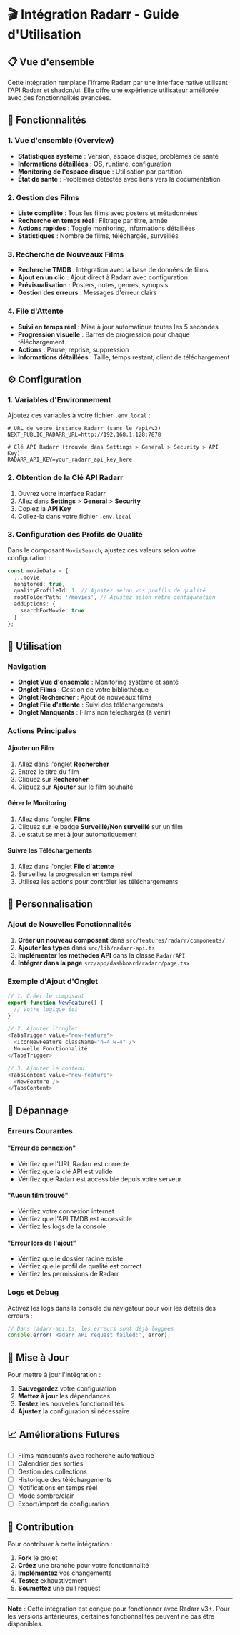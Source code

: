 # 🎬 Intégration Radarr - Guide d'Utilisation

## 📋 Vue d'ensemble

Cette intégration remplace l'iframe Radarr par une interface native utilisant l'API Radarr et shadcn/ui. Elle offre une expérience utilisateur améliorée avec des fonctionnalités avancées.

## 🚀 Fonctionnalités

### 1. **Vue d'ensemble (Overview)**
- **Statistiques système** : Version, espace disque, problèmes de santé
- **Informations détaillées** : OS, runtime, configuration
- **Monitoring de l'espace disque** : Utilisation par partition
- **État de santé** : Problèmes détectés avec liens vers la documentation

### 2. **Gestion des Films**
- **Liste complète** : Tous les films avec posters et métadonnées
- **Recherche en temps réel** : Filtrage par titre, année
- **Actions rapides** : Toggle monitoring, informations détaillées
- **Statistiques** : Nombre de films, téléchargés, surveillés

### 3. **Recherche de Nouveaux Films**
- **Recherche TMDB** : Intégration avec la base de données de films
- **Ajout en un clic** : Ajout direct à Radarr avec configuration
- **Prévisualisation** : Posters, notes, genres, synopsis
- **Gestion des erreurs** : Messages d'erreur clairs

### 4. **File d'Attente**
- **Suivi en temps réel** : Mise à jour automatique toutes les 5 secondes
- **Progression visuelle** : Barres de progression pour chaque téléchargement
- **Actions** : Pause, reprise, suppression
- **Informations détaillées** : Taille, temps restant, client de téléchargement

## ⚙️ Configuration

### 1. **Variables d'Environnement**

Ajoutez ces variables à votre fichier `.env.local` :

```env
# URL de votre instance Radarr (sans le /api/v3)
NEXT_PUBLIC_RADARR_URL=http://192.168.1.128:7878

# Clé API Radarr (trouvée dans Settings > General > Security > API Key)
RADARR_API_KEY=your_radarr_api_key_here
```

### 2. **Obtention de la Clé API Radarr**

1. Ouvrez votre interface Radarr
2. Allez dans **Settings** > **General** > **Security**
3. Copiez la **API Key**
4. Collez-la dans votre fichier `.env.local`

### 3. **Configuration des Profils de Qualité**

Dans le composant `MovieSearch`, ajustez ces valeurs selon votre configuration :

```typescript
const movieData = {
  ...movie,
  monitored: true,
  qualityProfileId: 1, // Ajustez selon vos profils de qualité
  rootFolderPath: '/movies', // Ajustez selon votre configuration
  addOptions: {
    searchForMovie: true
  }
};
```

## 🎯 Utilisation

### Navigation
- **Onglet Vue d'ensemble** : Monitoring système et santé
- **Onglet Films** : Gestion de votre bibliothèque
- **Onglet Rechercher** : Ajout de nouveaux films
- **Onglet File d'attente** : Suivi des téléchargements
- **Onglet Manquants** : Films non téléchargés (à venir)

### Actions Principales

#### Ajouter un Film
1. Allez dans l'onglet **Rechercher**
2. Entrez le titre du film
3. Cliquez sur **Rechercher**
4. Cliquez sur **Ajouter** sur le film souhaité

#### Gérer le Monitoring
1. Allez dans l'onglet **Films**
2. Cliquez sur le badge **Surveillé/Non surveillé** sur un film
3. Le statut se met à jour automatiquement

#### Suivre les Téléchargements
1. Allez dans l'onglet **File d'attente**
2. Surveillez la progression en temps réel
3. Utilisez les actions pour contrôler les téléchargements

## 🔧 Personnalisation

### Ajout de Nouvelles Fonctionnalités

1. **Créer un nouveau composant** dans `src/features/radarr/components/`
2. **Ajouter les types** dans `src/lib/radarr-api.ts`
3. **Implémenter les méthodes API** dans la classe `RadarrAPI`
4. **Intégrer dans la page** `src/app/dashboard/radarr/page.tsx`

### Exemple d'Ajout d'Onglet

```typescript
// 1. Créer le composant
export function NewFeature() {
  // Votre logique ici
}

// 2. Ajouter l'onglet
<TabsTrigger value="new-feature">
  <IconNewFeature className="h-4 w-4" />
  Nouvelle Fonctionnalité
</TabsTrigger>

// 3. Ajouter le contenu
<TabsContent value="new-feature">
  <NewFeature />
</TabsContent>
```

## 🐛 Dépannage

### Erreurs Courantes

#### "Erreur de connexion"
- Vérifiez que l'URL Radarr est correcte
- Vérifiez que la clé API est valide
- Vérifiez que Radarr est accessible depuis votre serveur

#### "Aucun film trouvé"
- Vérifiez votre connexion internet
- Vérifiez que l'API TMDB est accessible
- Vérifiez les logs de la console

#### "Erreur lors de l'ajout"
- Vérifiez que le dossier racine existe
- Vérifiez que le profil de qualité est correct
- Vérifiez les permissions de Radarr

### Logs et Debug

Activez les logs dans la console du navigateur pour voir les détails des erreurs :

```typescript
// Dans radarr-api.ts, les erreurs sont déjà loggées
console.error('Radarr API request failed:', error);
```

## 🔄 Mise à Jour

Pour mettre à jour l'intégration :

1. **Sauvegardez** votre configuration
2. **Mettez à jour** les dépendances
3. **Testez** les nouvelles fonctionnalités
4. **Ajustez** la configuration si nécessaire

## 📈 Améliorations Futures

- [ ] Films manquants avec recherche automatique
- [ ] Calendrier des sorties
- [ ] Gestion des collections
- [ ] Historique des téléchargements
- [ ] Notifications en temps réel
- [ ] Mode sombre/clair
- [ ] Export/import de configuration

## 🤝 Contribution

Pour contribuer à cette intégration :

1. **Fork** le projet
2. **Créez** une branche pour votre fonctionnalité
3. **Implémentez** vos changements
4. **Testez** exhaustivement
5. **Soumettez** une pull request

---

**Note** : Cette intégration est conçue pour fonctionner avec Radarr v3+. Pour les versions antérieures, certaines fonctionnalités peuvent ne pas être disponibles. 